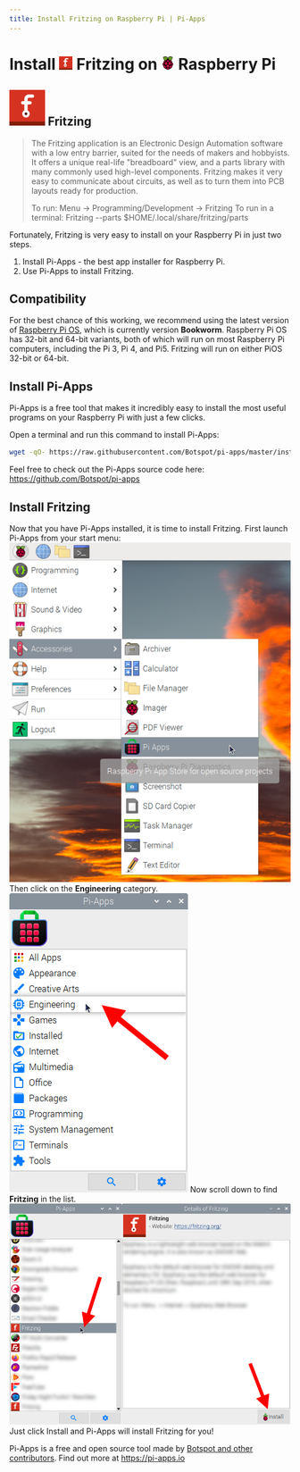 ```yaml
---
title: Install Fritzing on Raspberry Pi | Pi-Apps
---
```

<div class="simple-install-content content">

# Install <img src="/img/app-icons/Fritzing/icon-64.png" height=24> Fritzing on <img src=/img/other-icons/raspberrypi-icon.svg height=24> Raspberry Pi

## <img src="/img/app-icons/Fritzing/icon-64.png"> Fritzing
> The Fritzing application is an Electronic Design Automation software with a low entry barrier, suited for the needs of makers and hobbyists.
> It offers a unique real-life "breadboard" view, and a parts library with many commonly used high-level components. Fritzing makes it very easy to communicate about circuits, as well as to turn them into PCB layouts ready for production. 
> 
> To run: Menu -> Programming/Development -> Fritzing
> To run in a terminal: Fritzing --parts $HOME/.local/share/fritzing/parts

Fortunately, Fritzing is very easy to install on your Raspberry Pi in just two steps.
1. Install Pi-Apps - the best app installer for Raspberry Pi.
2. Use Pi-Apps to install Fritzing.
</div>
<div class="simple-install-content content">

## Compatibility
For the best chance of this working, we recommend using the latest version of [Raspberry Pi OS](https://www.raspberrypi.com/software/), which is currently version **Bookworm**.
Raspberry Pi OS has 32-bit and 64-bit variants, both of which will run on most Raspberry Pi computers, including the Pi 3, Pi 4, and Pi5.
Fritzing will run on either PiOS 32-bit or 64-bit.
</div>
<div class="simple-install-content content">

## Install Pi-Apps

Pi-Apps is a free tool that makes it incredibly easy to install the most useful programs on your Raspberry Pi with just a few clicks.

Open a terminal and run this command to install Pi-Apps:
```bash
wget -qO- https://raw.githubusercontent.com/Botspot/pi-apps/master/install | bash
```
Feel free to check out the Pi-Apps source code here: https://github.com/Botspot/pi-apps
</div>
<div class="simple-install-content content">

## Install Fritzing

Now that you have Pi-Apps installed, it is time to install Fritzing.
First launch Pi-Apps from your start menu:
<img src="/img/start-menu.png">
Then click on the <b>Engineering</b> category.
<img src="/img/category-selections/Engineering.png">
Now scroll down to find <b>Fritzing</b> in the list.
<img src="/img/app-icons/Fritzing/app-selection.png">
Just click Install and Pi-Apps will install Fritzing for you!
</div>
<div class="simple-install-content content">

Pi-Apps is a free and open source tool made by [Botspot and other contributors](/about/#contributors). Find out more at https://pi-apps.io
</div>
